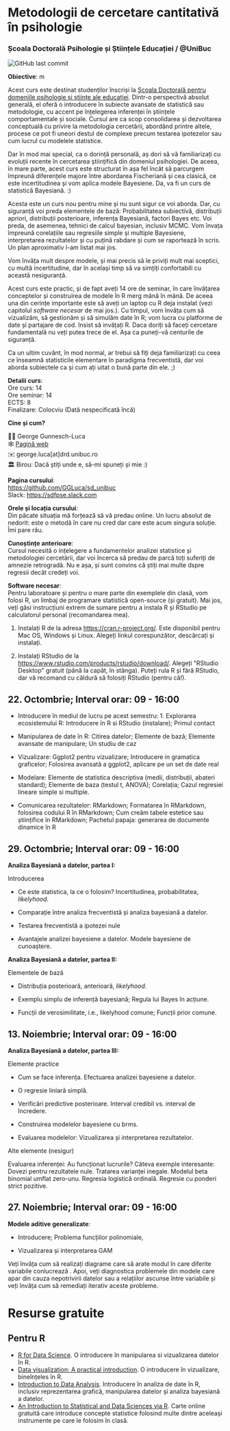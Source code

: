 # Metodologii de cercetare cantitativă în psihologie

### Școala Doctorală Psihologie și Științele Educației / \@UniBuc

![GitHub last commit](https://img.shields.io/github/last-commit/GGLuca/sd_unibuc?label=last%20update%253A%20&style=flat-square)

**Obiective**: m

Acest curs este destinat studenților înscriși la [Școala Doctorală pentru domeniile psihologie și științe ale educației](http://doctorat.unibuc.ro/psihologie/prezentarea-scolii/). Dintr-o perspectivă absolut generală, el oferă o introducere în subiecte avansate de statistică sau metodologie, cu accent pe înțelegerea inferenței în științele comportamentale și sociale. Cursul are ca scop consolidarea și dezvoltarea conceptuală cu privire la metodologia cercetării, abordând printre altele, procese ce pot fi uneori destul de complexe precum testarea ipotezelor sau cum lucrul cu modelele statistice.

Dar în mod mai special, ca o dorință personală, aș dori să vă familiarizați cu evoluții recente în cercetarea științifică din domeniul psihologiei. De aceea, în mare parte, acest curs este structurat în așa fel încât să parcurgem împreună diferențele majore între abordarea Fischeriană și cea clasică, ce este incertitudinea și vom aplica modele Bayesiene. Da, va fi un curs de statistică Bayesiană. :)

Acesta este un curs nou pentru mine și nu sunt sigur ce voi aborda. Dar, cu siguranță voi preda elementele de bază: Probabilitatea subiectivă, distribuții apriori, distribuții posterioare, inferența Bayesiană, factori Bayes etc. Voi preda, de asemenea, tehnici de calcul bayesian, inclusiv MCMC. Vom învața împreună corelațiile sau regresiile simple și multiple Bayesiene, interpretarea rezultatelor și cu puțină rabdare și cum se raportează în scris. Un plan aproximativ l-am listat mai jos.

Vom învăța mult despre modele, și mai precis să le priviți mult mai sceptici, cu multă incertitudine, dar în același timp să va simțiți confortabili cu această nesiguranță.

Acest curs este practic, și de fapt aveți 14 ore de seminar, în care învățarea conceptelor și construirea de modele în R merg mână în mână. De aceea una din cerințe importante este să aveți un laptop cu R deja instalat (vezi capitolul *software necesar* de mai jos.). Cu timpul, vom învăța cum să vizualizăm, să gestionăm și să simulăm date în R; vom lucra cu platforme de date și partajare de cod. Insist să invățați R. Daca doriți să faceți cercetare fundamentală nu veți putea trece de el. Așa ca puneți-vă centurile de siguranță.

Ca un ultim cuvânt, în mod normal, ar trebui să fiți deja familiarizați cu ceea ce înseamnă statisticile elementare în paradigma frecventistă, dar voi aborda subiectele ca și cum ați uitat o bună parte din ele. ;)

**Detalii curs**:  
Ore curs: 14  
Ore seminar: 14  
ECTS: 8  
Finalizare: Colocviu (Dată nespecificată încă)

**Cine și cum?**

:man_teacher: George Gunnesch-Luca  
:spider_web: [Pagină web](https://www.psychologie.rw.fau.de/team/wissenschaftliche-mitarbeiterinnen/george-luca/)  
:envelope: george.luca[at]drd.unibuc.ro  
:classical_building: Birou: Dacă știți unde e, să-mi spuneți și mie :)

**Pagina cursului**:  
<https://github.com/GGLuca/sd_unibuc>  
Slack: <https://sdfpse.slack.com>

**Orele și locația cursului**:  
Din păcate situația mă forțează să vă predau online. Un lucru absolut de nedorit: este o metodă în care nu cred dar care este acum singura soluție. Îmi pare rău.

**Cunoștințe anterioare**:  
Cursul necesită o ințelegere a fundamentelor analizei statistice și metodologiei cercetării, dar voi încerca să predau de parcă toți suferiți de amnezie retrogradă. Nu e așa, și sunt convins că știți mai multe dspre regresii decât credeți voi.

**Software necesar**:  
Pentru laboratoare și pentru o mare parte din exemplele din clasă, vom folosi R, un limbaj de programare statistică open-source (și gratuit). Mai jos, veți găsi instrucțiuni extrem de sumare pentru a instala R și RStudio pe calculatorul personal (recomandarea mea).

1.  Instalați R de la adresa <https://cran.r-project.org/>. Este disponibil pentru Mac OS, Windows și Linux. Alegeți linkul corespunzător, descărcați și instalați.

2.  Instalați RStudio de la <https://www.rstudio.com/products/rstudio/download/>. Alegeți "RStudio Desktop" gratuit (până la capăt, în stânga). Puteți rula R și fără RStudio, dar vă recomand cu căldură să folosiți RStudio (pentru că!).

## 22. Octombrie; Interval orar: 09 - 16:00

-   Introducere în mediul de lucru pe acest semestru: 1. Explorarea ecosistemului R: Introducere în R si RStudio (instalare); Primul contact

-   Manipularea de date în R: Citirea datelor; Elemente de bază; Elemente avansate de manipulare; Un studiu de caz

-   Vizualizare: Ggplot2 pentru vizualizare; Introducere in gramatica graficelor; Folosirea avansată a ggplot2, aplicare pe un set de date real

-   Modelare: Elemente de statistica descriptiva (medii, distribuții, abateri standard); Elemente de baza (testul t, ANOVA); Corelația; Cazul regresiei lineare simple si multiple.

-   Comunicarea rezultatelor: RMarkdown; Formatarea în RMarkdown, folosirea codului R în RMarkdown; Cum creăm tabele estetice sau științifice în RMarkdown; Pachetul papaja: generarea de documente dinamice în R

## 29. Octombrie; Interval orar: 09 - 16:00

**Analiza Bayesiană a datelor, partea I:**

Introducerea

-   Ce este statistica, la ce o folosim? Incertitudinea, probabilitatea, *likelyhood*.

-   Comparație între analiza frecventistă și analiza bayesiană a datelor.

-   Testarea frecventistă a ipotezei nule

-   Avantajele analizei bayesiene a datelor. Modele bayesiene de cunoaștere.

**Analiza Bayesiană a datelor, partea II:**

Elementele de bază

-   Distribuția posterioară, anterioară, *likelyhood*.

-   Exemplu simplu de inferență bayesiană; Regula lui Bayes în acțiune.

-   Funcții de verosimilitate, i.e., likelyhood comune; Funcții prior comune.

## 13. Noiembrie; Interval orar: 09 - 16:00

**Analiza Bayesiană a datelor, partea III:**

Elemente practice

-   Cum se face inferența. Efectuarea analizei bayesiene a datelor.

-   O regresie liniară simplă.

-   Verificări predictive posterioare. Interval credibil vs. interval de încredere.

-   Construirea modelelor bayesiene cu brms.

-   Evaluarea modelelor: Vizualizarea și interpretarea rezultatelor.

Alte elemente (nesigur)

Evaluarea inferenței: Au funcționat lucrurile? Câteva exemple interesante: Dovezi pentru rezultatele nule. Tratarea varianței inegale. Modelul beta binomial umflat zero-unu. Regresia logistică ordinală. Regresie cu ponderi strict pozitive.

## 27. Noiembrie; Interval orar: 09 - 16:00

**Modele aditive generalizate**:

-   Introducere; Problema funcțiilor polinomiale,

-   Vizualizarea și interpretarea GAM

Veți învăța cum să realizați diagrame care să arate modul în care diferite variabile conlucrează . Apoi, veți diagnostica problemele din modele care apar din cauza nepotrivirii datelor sau a relațiilor ascunse între variabile și veți învăța cum să remediați iterativ aceste probleme.

# Resurse gratuite

## Pentru R

-   [R for Data Science](https://r4ds.had.co.nz). O introducere în manipularea si vizualizarea datelor în R.
-   [Data visualization: A practical introduction](http://socviz.co). O introducere în vizualizare, bineînțeles în R.
-   [Introduction to Data Analysis](https://michael-franke.github.io/intro-data-analysis/index.html). Introducere în analiza de date în R, inclusiv reprezentarea grafică, manipularea datelor și analiza bayesiană a datelor.
-   [An Introduction to Statistical and Data Sciences via R](https://moderndive.com/). Carte online gratuită care introduce concepte statistice folosind multe dintre aceleași instrumente pe care le folosim în clasă.
